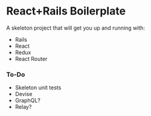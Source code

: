 # React+Rails Boilerplate
A skeleton project that will get you up and running with:
- Rails
- React
- Redux
- React Router

### To-Do
- Skeleton unit tests
- Devise
- GraphQL?
- Relay?